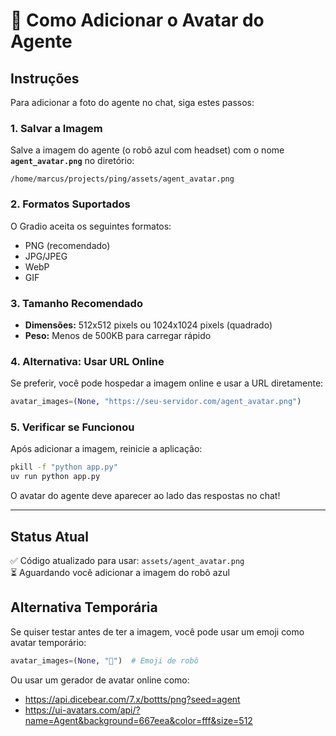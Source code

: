# 🎨 Como Adicionar o Avatar do Agente

## Instruções

Para adicionar a foto do agente no chat, siga estes passos:

### 1. Salvar a Imagem

Salve a imagem do agente (o robô azul com headset) com o nome **`agent_avatar.png`** no diretório:

```
/home/marcus/projects/ping/assets/agent_avatar.png
```

### 2. Formatos Suportados

O Gradio aceita os seguintes formatos:
- PNG (recomendado)
- JPG/JPEG
- WebP
- GIF

### 3. Tamanho Recomendado

- **Dimensões:** 512x512 pixels ou 1024x1024 pixels (quadrado)
- **Peso:** Menos de 500KB para carregar rápido

### 4. Alternativa: Usar URL Online

Se preferir, você pode hospedar a imagem online e usar a URL diretamente:

```python
avatar_images=(None, "https://seu-servidor.com/agent_avatar.png")
```

### 5. Verificar se Funcionou

Após adicionar a imagem, reinicie a aplicação:

```bash
pkill -f "python app.py"
uv run python app.py
```

O avatar do agente deve aparecer ao lado das respostas no chat!

---

## Status Atual

✅ Código atualizado para usar: `assets/agent_avatar.png`  
⏳ Aguardando você adicionar a imagem do robô azul

## Alternativa Temporária

Se quiser testar antes de ter a imagem, você pode usar um emoji como avatar temporário:

```python
avatar_images=(None, "🤖")  # Emoji de robô
```

Ou usar um gerador de avatar online como:
- https://api.dicebear.com/7.x/bottts/png?seed=agent
- https://ui-avatars.com/api/?name=Agent&background=667eea&color=fff&size=512
